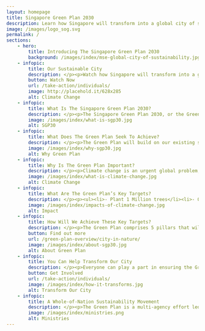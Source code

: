 ```yaml
---
layout: homepage
title: Singapore Green Plan 2030
description: Learn how Singapore will transform into a global city of sustainability with the Singapore Green Plan 2030. 
image: /images/logo_sog.svg
permalink: /
sections:
    - hero:
        title: Introducing The Singapore Green Plan 2030
        background: /images/index/mse-global-city-of-sustainability.jpg
    - infopic:
        title: Our Sustainable City
        description: </p><p>Watch how Singapore will transform into a greener and more sustainable city by 2030.</p><figure class="mse-infopic-media-right is-16by9"><iframe width="560" height="315" src="https://www.youtube.com/embed/z52hV4RkAG0" frameborder="0" allow="accelerometer; autoplay; clipboard-write; encrypted-media; gyroscope; picture-in-picture" allowfullscreen></iframe></figure><p class="mse-none">
        button: Watch Now
        url: /take-action/individuals/
        image: http://placehold.it/628x285
        alt: Climate Change
    - infopic:
        title: What Is The Singapore Green Plan 2030?
        description: </p><p>The Singapore Green Plan 2030, or the Green Plan, is our ambitious national plan and commitment to sustainability strategies over the next 10 years.</p><img class="mse-infopic-media-left" src="/images/index/what-is-sgp30.jpg" alt="SGP30" /><p class="mse-none">
        image: /images/index/what-is-sgp30.jpg
        alt: SGP30
    - infopic:
        title: What Does The Green Plan Seek To Achieve?
        description: </p><p>The Green Plan will build on our existing sustainability foundations, striving to achieve our long-term net-zero emissions aspiration of leaving a brighter and greener Singapore for future generations.</p><img class="mse-infopic-media-right" src="/images/index/why-sgp30.jpg" alt="Why Green Plan" /><p class="mse-none">
        image: /images/index/why-sgp30.jpg
        alt: Why Green Plan
    - infopic:
        title: Why Is The Green Plan Important?
        description: </p><p>Climate change is an urgent global problem, and Singapore continues to take firm action to build a more sustainable future for our future generations.</p><img class="mse-infopic-media-left" src="/images/index/what-is-climate-change.jpg" alt="Climate Change" /><p class="mse-none">
        image: /images/index/what-is-climate-change.jpg
        alt: Climate Change
    - infopic:
        title: What Are The Green Plan’s Key Targets?
        description: </p><p><ul><li>- Plant 1 Million trees</li><li>- Quadruple solar energy deployment by 2025</li><li>- Become a Zero Waste nation</li><li>- Expand our cycling tracks to 1,300 km</li><li>- All vehicles to run on cleaner energy by 2040</li><li>- Be a leader of the green economy</li></ul></p><img class="mse-infopic-media-right" src="/images/index/impacts-of-climate-change.jpg" alt="Impact" /><p class="mse-none">
        image: /images/index/impacts-of-climate-change.jpg
        alt: Impact
    - infopic:
        title: How Will We Achieve These Key Targets?
        description: </p><p>The Green Plan comprises 5 pillars that will touch all aspects of our lives:<ul><li>- Sustainable Living</li><li>- City In Nature</li><li>- Energy Reset</li><li>- Green Economy</li><li>- Resilient Future</li></ul></p><img class="mse-infopic-media-left" src="/images/index/about-sgp30.jpg" alt="About Green Plan" /><p class="mse-none">
        button: Find out more
        url: /green-plan-overview/city-in-nature/
        image: /images/index/about-sgp30.jpg
        alt: About Green Plan
    - infopic:
        title: You Can Help Transform Our City
        description: </p><p>Everyone can play a part in ensuring the Green Plan becomes a reality, transforming Singapore into a sustainable city.</p><img class="mse-infopic-media-right" src="/images/index/how-it-transforms.jpg" alt="Transform Our City" /><p class="mse-none">
        button: Get Involved
        url: /take-action/individuals/
        image: /images/index/how-it-transforms.jpg
        alt: Transform Our City
    - infopic:
        title: A Whole-of-Nation Sustainability Movement
        description: </p><p>The Green Plan is a multi-agency effort led by 5 Ministries.</p><img class="mse-infopic-media-left" src="/images/index/ministries.png" alt="Ministries" /><p class="mse-none">
        image: /images/index/ministries.png
        alt: Ministries
---
```



